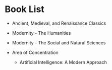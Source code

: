 # Book List

- Ancient, Medieval, and Renaissance Classics

- Modernity - The Humanities

- Modernity - The Social and Natural Sciences

- Area of Concentration
	- Artificial Intelligence: A Modern Approach